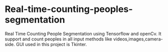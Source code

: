 # Real-time-counting-peoples-segmentation

Real Time Counting People Segmentation using Tensorflow and openCv. It support and count peoples in all input methods like videos,images,camera-side.
GUI used in this project is Tkinter.
